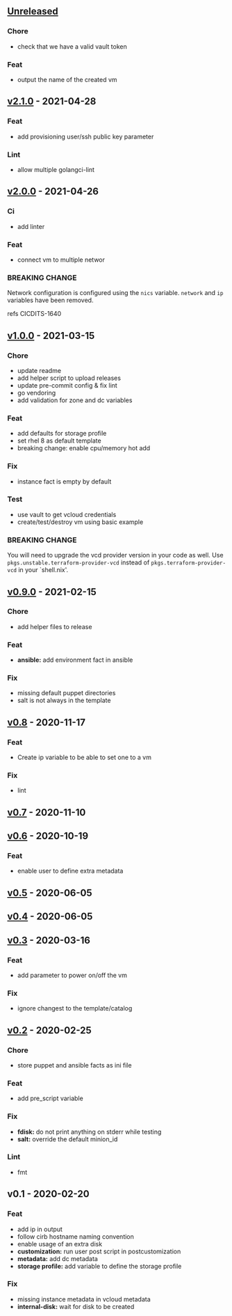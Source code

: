 <a name="unreleased"></a>
## [Unreleased]

### Chore
- check that we have a valid vault token

### Feat
- output the name of the created vm


<a name="v2.1.0"></a>
## [v2.1.0] - 2021-04-28
### Feat
- add provisioning user/ssh public key parameter

### Lint
- allow multiple golangci-lint


<a name="v2.0.0"></a>
## [v2.0.0] - 2021-04-26
### Ci
- add linter

### Feat
- connect vm to multiple networ

### BREAKING CHANGE

Network configuration is configured using the `nics` variable.
`network` and `ip` variables have been removed.

refs CICDITS-1640


<a name="v1.0.0"></a>
## [v1.0.0] - 2021-03-15
### Chore
- update readme
- add helper script to upload releases
- update pre-commit config & fix lint
- go vendoring
- add validation for zone and dc variables

### Feat
- add defaults for storage profile
- set rhel 8 as default template
- breaking change: enable cpu/memory hot add

### Fix
- instance fact is empty by default

### Test
- use vault to get vcloud credentials
- create/test/destroy vm using basic example

### BREAKING CHANGE

You will need to upgrade the vcd provider version in
your code as well. Use `pkgs.unstable.terraform-provider-vcd` instead of
`pkgs.terraform-provider-vcd` in your `shell.nix'.


<a name="v0.9.0"></a>
## [v0.9.0] - 2021-02-15
### Chore
- add helper files to release

### Feat
- **ansible:** add environment fact in ansible

### Fix
- missing default puppet directories
- salt is not always in the template


<a name="v0.8"></a>
## [v0.8] - 2020-11-17
### Feat
- Create ip variable to be able to set one to a vm

### Fix
- lint


<a name="v0.7"></a>
## [v0.7] - 2020-11-10

<a name="v0.6"></a>
## [v0.6] - 2020-10-19
### Feat
- enable user to define extra metadata


<a name="v0.5"></a>
## [v0.5] - 2020-06-05

<a name="v0.4"></a>
## [v0.4] - 2020-06-05

<a name="v0.3"></a>
## [v0.3] - 2020-03-16
### Feat
- add parameter to power on/off the vm

### Fix
- ignore changest to the template/catalog


<a name="v0.2"></a>
## [v0.2] - 2020-02-25
### Chore
- store puppet and ansible facts as ini file

### Feat
- add pre_script variable

### Fix
- **fdisk:** do not print anything on stderr while testing
- **salt:** override the default minion_id

### Lint
- fmt


<a name="v0.1"></a>
## v0.1 - 2020-02-20
### Feat
- add ip in output
- follow cirb hostname naming convention
- enable usage of an extra disk
- **customization:** run user post script in postcustomization
- **metadata:** add dc metadata
- **storage profile:** add variable to define the storage profile

### Fix
- missing instance metadata in vcloud metadata
- **internal-disk:** wait for disk to be created


[Unreleased]: http://stash.cirb.lan/projects/CICD/repos/terraform-vcloud-linux-vm/compare/v2.1.0...HEAD
[v2.1.0]: http://stash.cirb.lan/projects/CICD/repos/terraform-vcloud-linux-vm/compare/v2.0.0...v2.1.0
[v2.0.0]: http://stash.cirb.lan/projects/CICD/repos/terraform-vcloud-linux-vm/compare/v1.0.0...v2.0.0
[v1.0.0]: http://stash.cirb.lan/projects/CICD/repos/terraform-vcloud-linux-vm/compare/v0.9.0...v1.0.0
[v0.9.0]: http://stash.cirb.lan/projects/CICD/repos/terraform-vcloud-linux-vm/compare/v0.8...v0.9.0
[v0.8]: http://stash.cirb.lan/projects/CICD/repos/terraform-vcloud-linux-vm/compare/v0.7...v0.8
[v0.7]: http://stash.cirb.lan/projects/CICD/repos/terraform-vcloud-linux-vm/compare/v0.6...v0.7
[v0.6]: http://stash.cirb.lan/projects/CICD/repos/terraform-vcloud-linux-vm/compare/v0.5...v0.6
[v0.5]: http://stash.cirb.lan/projects/CICD/repos/terraform-vcloud-linux-vm/compare/v0.4...v0.5
[v0.4]: http://stash.cirb.lan/projects/CICD/repos/terraform-vcloud-linux-vm/compare/v0.3...v0.4
[v0.3]: http://stash.cirb.lan/projects/CICD/repos/terraform-vcloud-linux-vm/compare/v0.2...v0.3
[v0.2]: http://stash.cirb.lan/projects/CICD/repos/terraform-vcloud-linux-vm/compare/v0.1...v0.2
